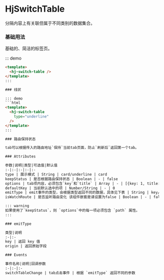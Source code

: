 # HjSwitchTable

分隔内容上有关联但属于不同类别的数据集合。

### 基础用法

基础的、简洁的标签页。

::: demo 
```html
<template>
  <hj-switch-table />
</template>
:::

### 线状

::: demo 
```html
<template>
  <hj-switch-table
    type="underline"
  />
</template>
:::

### 路由保持状态

tab可以根据传入的路由地址`保持`当前tab页面，防止`刷新后`返回第一个tab。

### Attributes

参数|说明|类型|可选值|默认值
:-|:-|:-|:-|:-
type | 展示模式 | String | card/underline | card
keepStatus | 是否根据路由保持状态 | Boolean | - | false
options | tab项内容，必须包含`key`和`title` | Array | - | [{key: 1, title: '个人文章'}, {key: 2, title: '企业文章'}]
defaultKey | 当前默认选中的项 | Number/String | - | 0
emitType | emit事件的类型，会根据类型返回不同的数据，具体见下表 | String | key/origin | key
isWatchRoute | 是否监听路由变化 该组件嵌套是请设置为false | Boolean | - | false

::: warning
如果使用了`keepStatus`，则 `options`中的每一项必须包含 `path` 属性。
:::

### emitType

类型|说明
:-|:-
key | 返回 key 值
origin | 返回原始字段

### Events

事件名称|说明|回调参数
:-|:-|:-
switchTableChange | tab点击事件 | 根据 `emitType` 返回不同的参数